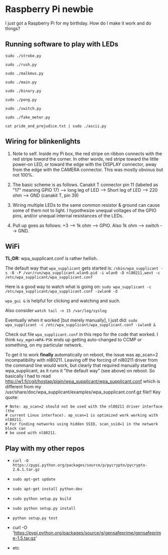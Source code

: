Raspberry Pi newbie
========

I just got a Raspberry Pi for my birthday. How do I make it work and
do things?


Running software to play with LEDs
--------

`sudo ./strobe.py`

`sudo ./rush.py`

`sudo ./malkmus.py`

`sudo ./main.py`

`sudo ./binary.py`

`sudo ./pong.py`

`sudo ./switch.py`

`sudo ./fake_meter.py`

`cat pride_and_prejudice.txt | sudo ./ascii.py`


Wiring for blinkenlights
--------

1. Note to self. Inside my Pi box, the red stripe on ribbon connects
with the red stripe *toward* the corner. In other words, red stripe
toward the little power-on LED, or toward the edge with the DISPLAY
connector, away from the edge with the CAMERA connector. This was
mostly obvious but not 100%.

2. The basic scheme is as follows. Canakit T connector pin 11 (labeled
as "17" meaning GPIO 17) --> long leg of LED --> Short leg of LED -->
220 ohm --> GND (canakit T, pin 39)

3. Wiring multiple LEDs to the same common resistor & ground can cause
some of them not to light. I hypothesize unequal voltages of the GPIO
pins, and/or unequal internal resistances of the LEDs.

4. Pull up goes as follows: +3 --> 1k ohm --> GPIO. Also 1k ohm -->
switch --> GND.


WiFi
--------

**TL;DR:** wpa_supplicant.conf is rather hellish.



The default way that `wpa_supplicant` gets started is:
`/sbin/wpa_supplicant -s -B -P /var/run/wpa_supplicant.wlan0.pid -i
wlan0 -D nl80211,wext -c /etc/wpa_supplicant/wpa_supplicant.conf`

Here is a good way to watch what is going on: `sudo wpa_supplicant
-c /etc/wpa_supplicant/wpa_supplicant.conf -iwlan0 -d`

`wpa_gui &` is helpful for clicking and watching and such.

Also consider `watch tail -n 15 /var/log/syslog`

Eventually when it worked [but merely manually], I just did: `sudo
wpa_supplicant -c /etc/wpa_supplicant/wpa_supplicant.conf -iwlan0 &`

Check out file `wpa_supplicant.conf` in this repo for the code that
worked. I think `key_mgmt=WPA-PSK` ends up getting auto-changed to
CCMP or something, on my particular network.

To get it to work **finally** automatically on reboot, the issue was
ap_scan=2 incompatibility with nl80211. Leaving off the forcing of
nl80211 driver from the command line would work, but clearly that
required manually starting wpa_supplicant, as it runs it "the default
way" (see above) on reboot. So basically I had to read
http://w1.fi/cgit/hostap/plain/wpa_supplicant/wpa_supplicant.conf
which is different from my
/usr/share/doc/wpa_supplicant/examples/wpa_supplicant.conf.gz file!!
Key quote:

    # Note: ap_scan=2 should not be used with the nl80211 driver interface (the
    # current Linux interface). ap_scan=1 is optimized work working with nl80211.
    # For finding networks using hidden SSID, scan_ssid=1 in the network block can
    # be used with nl80211.


Play with my other repos
--------

* `curl -O https://pypi.python.org/packages/source/p/pycrypto/pycrypto-2.6.1.tar.gz`

* `sudo apt-get update`

* `sudo apt-get install python-dev`

* `sudo python setup.py build`

* `sudo python setup.py install`

* `python setup.py test`

* curl -O 'https://pypi.python.org/packages/source/g/gensafeprime/gensafeprime-1.5.tar.gz'

* etc
